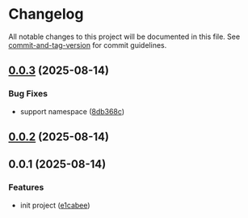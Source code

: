 # Changelog

All notable changes to this project will be documented in this file. See [commit-and-tag-version](https://github.com/absolute-version/commit-and-tag-version) for commit guidelines.

## [0.0.3](https://github.com/crimx/coverage-badge-svg/compare/v0.0.2...v0.0.3) (2025-08-14)


### Bug Fixes

* support namespace ([8db368c](https://github.com/crimx/coverage-badge-svg/commit/8db368c0eefc187fea868571f174600bd2db5347))

## [0.0.2](https://github.com/crimx/coverage-badge-svg/compare/v0.0.1...v0.0.2) (2025-08-14)

## 0.0.1 (2025-08-14)


### Features

* init project ([e1cabee](https://github.com/crimx/coverage-badge-svg/commit/e1cabee2468e5131dad6170f173072b32e19b092))
